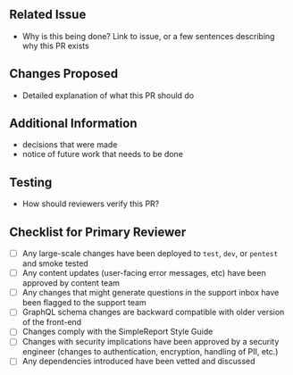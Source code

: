 ## Related Issue

- Why is this being done? Link to issue, or a few sentences describing why this PR exists

## Changes Proposed

- Detailed explanation of what this PR should do

## Additional Information

- decisions that were made
- notice of future work that needs to be done

## Testing

- How should reviewers verify this PR?

## Checklist for Primary Reviewer

- [ ] Any large-scale changes have been deployed to `test`, `dev`, or `pentest` and smoke tested
- [ ] Any content updates (user-facing error messages, etc) have been approved by content team
- [ ] Any changes that might generate questions in the support inbox have been flagged to the support team
- [ ] GraphQL schema changes are backward compatible with older version of the front-end
- [ ] Changes comply with the SimpleReport Style Guide
- [ ] Changes with security implications have been approved by a security engineer (changes to  authentication, encryption, handling of PII, etc.)
- [ ] Any dependencies introduced have been vetted and discussed
